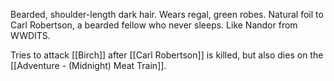 Bearded, shoulder-length dark hair. Wears regal, green robes. Natural foil to Carl Robertson, a bearded fellow who never sleeps. Like Nandor from WWDITS. 

Tries to attack [[Birch]] after [[Carl Robertson]] is killed, but also dies on the [[Adventure - (Midnight) Meat Train]].